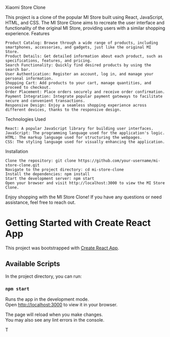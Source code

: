 Xiaomi Store Clone




This project is a clone of the popular MI Store built using React, JavaScript, HTML, and CSS. The MI Store Clone aims to recreate the user interface and functionality of the original MI Store, providing users with a similar shopping experience.
Features

    Product Catalog: Browse through a wide range of products, including smartphones, accessories, and gadgets, just like the original MI Store.
    Product Details: Get detailed information about each product, such as specifications, features, and pricing.
    Search Functionality: Quickly find desired products by using the search bar.
    User Authentication: Register an account, log in, and manage your personal information.
    Shopping Cart: Add products to your cart, manage quantities, and proceed to checkout.
    Order Placement: Place orders securely and receive order confirmation.
    Payment Integration: Integrate popular payment gateways to facilitate secure and convenient transactions.
    Responsive Design: Enjoy a seamless shopping experience across different devices, thanks to the responsive design.

Technologies Used

    React: A popular JavaScript library for building user interfaces.
    JavaScript: The programming language used for the application's logic.
    HTML: The markup language used for structuring the webpages.
    CSS: The styling language used for visually enhancing the application.

Installation

    Clone the repository: git clone https://github.com/your-username/mi-store-clone.git
    Navigate to the project directory: cd mi-store-clone
    Install the dependencies: npm install
    Start the development server: npm start
    Open your browser and visit http://localhost:3000 to view the MI Store Clone.





Enjoy shopping with the MI Store Clone! If you have any questions or need assistance, feel free to reach out.


# Getting Started with Create React App

This project was bootstrapped with [Create React App](https://github.com/facebook/create-react-app).

## Available Scripts

In the project directory, you can run:

### `npm start`

Runs the app in the development mode.\
Open [http://localhost:3000](http://localhost:3000) to view it in your browser.

The page will reload when you make changes.\
You may also see any lint errors in the console.

T


